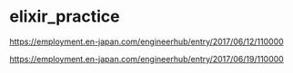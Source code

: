 # elixir_practice

https://employment.en-japan.com/engineerhub/entry/2017/06/12/110000

https://employment.en-japan.com/engineerhub/entry/2017/06/19/110000
